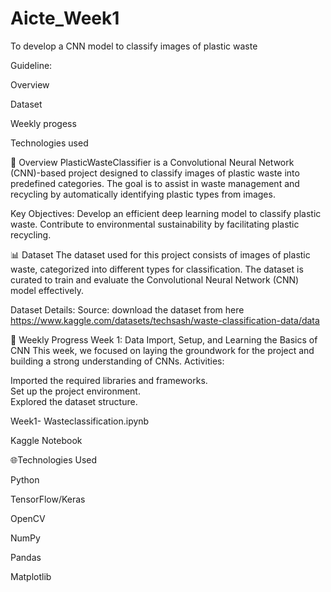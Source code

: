 # Aicte_Week1
To develop a CNN model to classify images of plastic waste

Guideline:

Overview

Dataset

Weekly progess

Technologies used









📖 Overview
PlasticWasteClassifier is a Convolutional Neural Network (CNN)-based project designed to classify images of plastic waste into predefined categories. The goal is to assist in waste management and recycling by automatically identifying plastic types from images.

Key Objectives:
  Develop an efficient deep learning model to classify plastic waste.
  Contribute to environmental sustainability by facilitating plastic recycling.


📊 Dataset
The dataset used for this project consists of images of plastic waste, categorized into different types for classification. The dataset is curated to train and evaluate the Convolutional Neural Network (CNN) model effectively.

Dataset Details:
    Source: download the dataset from here 
https://www.kaggle.com/datasets/techsash/waste-classification-data/data

📅 Weekly Progress
Week 1: Data Import, Setup, and Learning the Basics of CNN
This week, we focused on laying the groundwork for the project and building a strong understanding of CNNs. 
Activities:

Imported the required libraries and frameworks.      
Set up the project environment.      
Explored the dataset structure.

Week1- Wasteclassification.ipynb

Kaggle Notebook

🌐Technologies Used

Python

TensorFlow/Keras

OpenCV

NumPy

Pandas

Matplotlib
